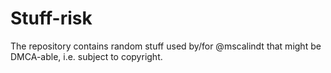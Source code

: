 # Stuff-risk

The repository contains random stuff used by/for @mscalindt that might be
DMCA-able, i.e. subject to copyright.
